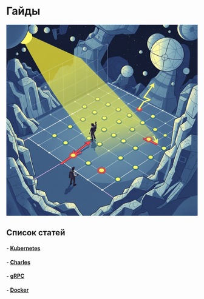 # <div class="animate__animated animate__bounce">Гайды</div>
<link rel="stylesheet" href="https://cdnjs.cloudflare.com/ajax/libs/animate.css/4.1.1/animate.min.css">

 ![Мой аватар](images/gd.png)

## Список статей
#### - [Kubernetes](kuber.md)
#### - [Charles](charles.md)
#### - [gRPC](gRPC.md)
#### - [Docker](docker.md)
